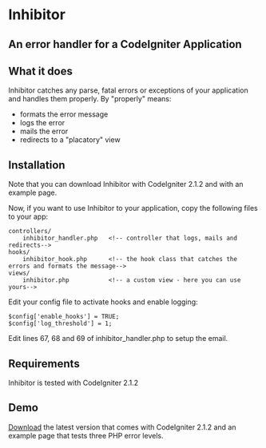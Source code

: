 # Inhibitor

## An error handler for a CodeIgniter Application

## What it does

Inhibitor catches any parse, fatal errors or exceptions of your application and handles them properly.
By "properly" means:
 - formats the error message
 - logs the error
 - mails the error
 - redirects to a "placatory" view

## Installation

Note that you can download Inhibitor with CodeIgniter 2.1.2 and with an example page.

Now, if you want to use Inhibitor to your application,
copy the following files to your app:

    controllers/
        inhibitor_handler.php   <!-- controller that logs, mails and redirects-->
    hooks/
        inhibitor_hook.php      <!-- the hook class that catches the errors and formats the message-->
    views/
        inhibitor.php           <!-- a custom view - here you can use yours-->

Edit your config file to activate hooks and enable logging:

    $config['enable_hooks'] = TRUE;
    $config['log_threshold'] = 1;

Edit lines 67, 68 and 69 of inhibitor_handler.php to setup the email.

## Requirements

Inhibitor is tested with CodeIgniter 2.1.2

## Demo

[Download][1] the latest version that comes with CodeIgniter 2.1.2 and an example page that tests three PHP error levels.

  [1]: https://bitbucket.org/vdw/inhibitor/get/bba9455842dc.zip